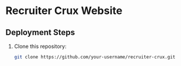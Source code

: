 # Recruiter Crux Website

## Deployment Steps
1. Clone this repository:
   ```bash
   git clone https://github.com/your-username/recruiter-crux.git